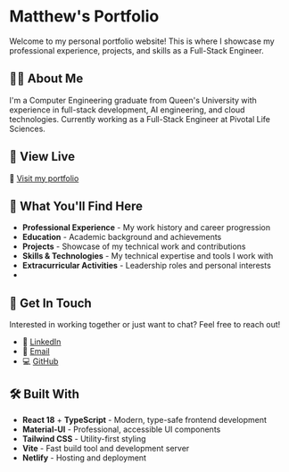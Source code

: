 # Matthew's Portfolio

Welcome to my personal portfolio website! This is where I showcase my professional experience, projects, and skills as a Full-Stack Engineer.

## 👨‍💻 About Me

I'm a Computer Engineering graduate from Queen's University with experience in full-stack development, AI engineering, and cloud technologies. Currently working as a Full-Stack Engineer at Pivotal Life Sciences.

## 📱 View Live

🔗 [Visit my portfolio](https://matthewmaceachern.netlify.app/)

## 🚀 What You'll Find Here

- **Professional Experience** - My work history and career progression
- **Education** - Academic background and achievements
- **Projects** - Showcase of my technical work and contributions
- **Skills & Technologies** - My technical expertise and tools I work with
- **Extracurricular Activities** - Leadership roles and personal interests
- 
## 📧 Get In Touch

Interested in working together or just want to chat? Feel free to reach out!

- 💼 [LinkedIn](https://www.linkedin.com/in/matthew-maceachern/)
- 📧 [Email](mailto:mattmac02@hotmail.ca)  
- 💻 [GitHub](https://github.com/mattmac02)
  
## 🛠️ Built With

- **React 18** + **TypeScript** - Modern, type-safe frontend development
- **Material-UI** - Professional, accessible UI components
- **Tailwind CSS** - Utility-first styling
- **Vite** - Fast build tool and development server
- **Netlify** - Hosting and deployment
